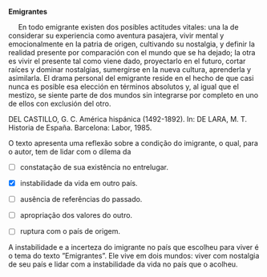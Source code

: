 

**Emigrantes**

     En todo emigrante existen dos posibles actitudes vitales: una Ia de considerar su experiencia como aventura pasajera, vivir mental y emocionalmente en Ia patria de origen, cultivando su nostalgia, y definir Ia realidad presente por comparación con el mundo que se ha dejado; Ia otra es vivir el presente tal como viene dado, proyectarlo en el futuro, cortar raíces y dominar nostalgias, sumergirse en Ia nueva cultura, aprenderla y asimilarla. El drama personal del emigrante reside en el hecho de que casi nunca es posible esa elección en términos absolutos y, al igual que el mestizo, se siente parte de dos mundos sin integrarse por completo en uno de ellos con exclusión del otro.

DEL CASTILLO, G. C. América hispánica (1492-1892). In: DE LARA, M. T. Historia de España. Barcelona: Labor, 1985.

O texto apresenta uma reflexão sobre a condição do imigrante, o qual, para o autor, tem de lidar com o dilema da



- [ ] constatação de sua existência no entrelugar.
- [x] instabilidade da vida em outro país.
- [ ] ausência de referências do passado.
- [ ] apropriação dos valores do outro.
- [ ] ruptura com o país de origem.


A instabilidade e a incerteza do imigrante no país que escolheu para viver é o tema do texto ”Emigrantes”. Ele vive em dois mundos: viver com nostalgia de seu país e lidar com a instabilidade da vida no país que o acolheu.
